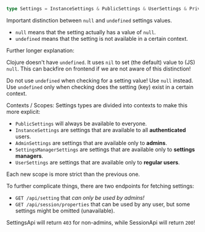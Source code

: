 ```ts
type Settings = InstanceSettings & PublicSettings & UserSettings & PrivilegedSettings;
```

Important distinction between `null` and `undefined` settings values.
 - `null` means that the setting actually has a value of `null`.
 - `undefined` means that the setting is not available in a certain context.

Further longer explanation:

Clojure doesn't have `undefined`. It uses `nil` to set (the default) value to (JS) `null`.
This can backfire on frontend if we are not aware of this distinction!

Do not use `undefined` when checking for a setting value! Use `null` instead.
Use `undefined` only when checking does the setting (key) exist in a certain context.

Contexts / Scopes:
Settings types are divided into contexts to make this more explicit:
 - `PublicSettings` will always be available to everyone.
 - `InstanceSettings` are settings that are available to all **authenticated** users.
 - `AdminSettings` are settings that are available only to **admins**.
 - `SettingsManagerSettings` are settings that are available only to **settings managers**.
 - `UserSettings` are settings that are available only to **regular users**.

Each new scope is more strict than the previous one.

To further complicate things, there are two endpoints for fetching settings:
 - `GET /api/setting` that _can only be used by admins!_
 - `GET /api/session/properties` that can be used by any user, but some settings might be omitted (unavailable).

SettingsApi will return `403` for non-admins, while SessionApi will return `200`!
